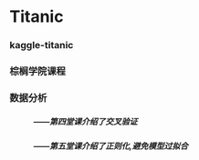 # Titanic
### kaggle-titanic
### 棕榈学院课程
### 数据分析
##### 　　　——第四堂课介绍了交叉验证
##### 　　　——第五堂课介绍了正则化,避免模型过拟合

